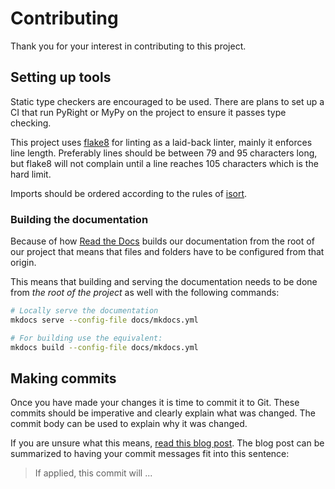 # Contributing

Thank you for your interest in contributing to this project.

## Setting up tools

Static type checkers are encouraged to be used. There are plans to set up a
CI that run PyRight or MyPy on the project to ensure it passes type checking.

This project uses [flake8](https://github.com/PyCQA/flake8) for linting as a
laid-back linter, mainly it enforces line length. Preferably lines should be
between 79 and 95 characters long, but flake8 will not complain until a line
reaches 105 characters which is the hard limit.

Imports should be ordered according to the rules of
[isort](https://github.com/PyCQA/isort).

### Building the documentation

Because of how [Read the Docs](https://readthedocs.org/) builds our documentation from
the root of our project that means that files and folders have to be configured
from that origin.

This means that building and serving the documentation needs to be done from
*the root of the project* as well with the following commands:

```bash
# Locally serve the documentation
mkdocs serve --config-file docs/mkdocs.yml

# For building use the equivalent:
mkdocs build --config-file docs/mkdocs.yml
```

## Making commits

Once you have made your changes it is time to commit it to Git. These commits
should be imperative and clearly explain what was changed. The commit body
can be used to explain why it was changed.

If you are unsure what this means,
[read this blog post](https://chris.beams.io/posts/git-commit/). The blog post
can be summarized to having your commit messages fit into this sentence:

> If applied, this commit will ...
